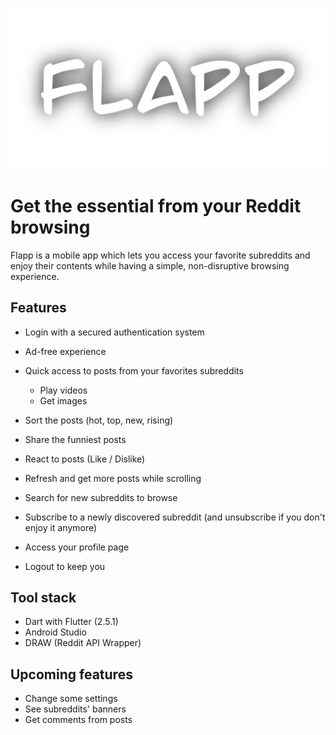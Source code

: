[![FLAPP](assets/title.png)](assets/title.png)

# Get the essential from your Reddit browsing

Flapp is a mobile app which lets you access your favorite subreddits and enjoy their contents while having a simple, non-disruptive browsing experience.

## Features

- Login with a secured authentication system
- Ad-free experience

- Quick access to posts from your favorites subreddits
  - Play videos
  - Get images
- Sort the posts (hot, top, new, rising)
- Share the funniest posts
- React to posts (Like / Dislike)
- Refresh and get more posts while scrolling

- Search for new subreddits to browse
- Subscribe to a newly discovered subreddit (and unsubscribe if you don't enjoy it anymore)

- Access your profile page
- Logout to keep you

## Tool stack

- Dart with Flutter (2.5.1)
- Android Studio
- DRAW (Reddit API Wrapper)

## Upcoming features

- Change some settings
- See subreddits' banners
- Get comments from posts
